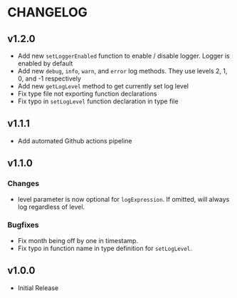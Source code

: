 # CHANGELOG

## v1.2.0

* Add new `setLoggerEnabled` function to enable / disable logger. Logger is enabled by default
* Add new `debug`, `info`, `warn`, and `error` log methods. They use levels 2, 1, 0, and -1 respectively
* Add new `getLogLevel` method to get currently set log level
* Fix type file not exporting function declarations
* Fix typo in `setLogLevel` function declaration in type file

## v1.1.1

* Add automated Github actions pipeline

## v1.1.0

### Changes

* level parameter is now optional for `logExpression`. If omitted, will always log regardless of level.

### Bugfixes

* Fix month being off by one in timestamp.
* Fix typo in function name in type definition for `setLogLevel`.

## v1.0.0

* Initial Release
